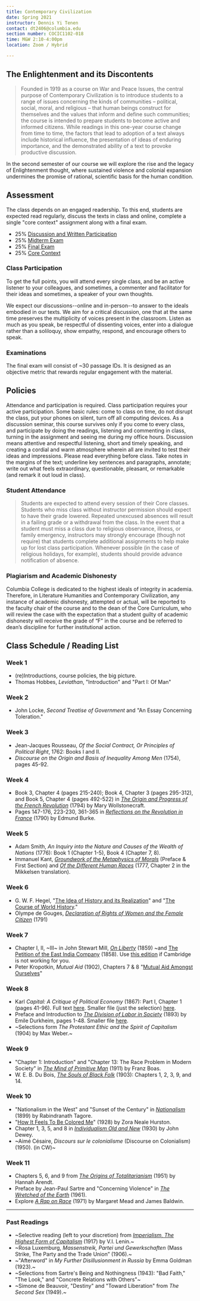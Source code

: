 ```yaml
---
title: Contemporary Civilization
date: Spring 2021
instructor: Dennis Yi Tenen
contact: dt2406@columbia.edu
section number: COCIC1102-018
time: M&W 2:10-4:00pm
location: Zoom / Hybrid

---
```


## The Enlightenment and its Discontents

> Founded in 1919 as a course on War and Peace Issues, the central purpose of
> Contemporary Civilization is to introduce students to a range of issues
> concerning the kinds of communities – political, social, moral, and
> religious – that human beings construct for themselves and the values that
> inform and define such communities; the course is intended to prepare
> students to become active and informed citizens. While readings in this
> one-year course change from time to time, the factors that lead to adoption
> of a text always include historical influence, the presentation of ideas of
> enduring importance, and the demonstrated ability of a text to provoke
> productive discussion.

In the second semester of our course we will explore the rise and the legacy
of Enlightenment thought, where sustained violence and colonial expansion
undermines the promise of rational, scientific basis for the human condition.

## Assessment

The class depends on an engaged readership. To this end, students are expected
read regularly, discuss the texts in class and online, complete a single "core
context" assignment along with a final exam.

* 25% [Discussion and Written Participation](#class-participation)
* 25% [Midterm Exam](#examinations)
* 25% [Final Exam](#examinations)
* 25% [Core Context](#core-context)

### Class Participation

To get the full points, you will attend every single class, and be an active listener to your
colleagues, and sometimes, a commenter and facilitator for their ideas and sometimes, a speaker
of your own thoughts.

We expect our discussions--online and in-person--to answer to the ideals embodied in our texts.
We aim for a critical discussion, one that at the same time preserves the multiplicity of
voices present in the classroom. Listen as much as you speak, be respectful of dissenting
voices, enter into a dialogue rather than a soliloquy, show empathy, respond, and encourage
others to speak.

### Examinations

The final exam will consist of ~30 passage IDs. It is designed as an objective
metric that rewards regular engagement with the material.

## Policies

Attendance and participation is required. Class participation requires your active
participation. Some basic rules: come to class on time, do not disrupt the class, put your
phones on silent, turn off all computing devices. As a discussion seminar, this course survives
only if you come to every class, and participate by doing the readings, listening and
commenting in class, turning in the assignment and seeing me during my office hours. Discussion
means attentive and respectful listening, short and timely speaking, and creating a cordial and
warm atmosphere wherein all are invited to test their ideas and impressions. Please read
everything before class. Take notes in the margins of the text; underline key sentences and
paragraphs, annotate; write out what feels extraordinary, questionable, pleasant, or remarkable
(and remark it out loud in class).

### Student Attendance

> Students are expected to attend every session of their Core classes. Students
who miss class without instructor permission should expect to have their grade lowered.
Repeated unexcused absences will result in a failing grade or a withdrawal from the class. In
the event that a student must miss a class due to religious observance, illness, or family
emergency, instructors may strongly encourage (though not require) that students complete
additional assignments to help make up for lost class participation. Whenever possible (in the
case of religious holidays, for example), students should provide advance notification of
absence.

### Plagiarism and Academic Dishonesty

 Columbia College is dedicated to the highest ideals of integrity in academia.  Therefore, in
Literature Humanities and Contemporary Civilization, any instance of academic dishonesty,
attempted or actual, will be reported to the faculty chair of the course and to the dean of the
Core Curriculum, who will review the case with the expectation that a student guilty of
academic dishonesty will receive the grade of “F” in the course and be referred to dean’s
discipline for further institutional action.

## Class Schedule / Reading List

### Week 1

- (re)Introductions, course policies, the big picture.
- Thomas Hobbes, *Leviathan*, "Introduction" and "Part I: Of Man"

### Week 2

- John Locke, *Second Treatise of Government* and "An Essay Concerning Toleration."

### Week 3

- Jean-Jacques Rousseau, *Of the Social Contract, Or Principles of Political Right*, 1762:
  Books I and II.
- *Discourse on the Origin and Basis of Inequality Among Men* (1754), pages 45-92.

### Week 4

- Book 3, Chapter 4 (pages 215-240); Book 4, Chapter 3 (pages 295-312), and Book 5, Chapter 4
  (pages 492-522) in [*The Origin and Progress of the French Revolution*][402] (1794) by Mary
Wollstonecraft.
- Pages 147-176, 223-230, 361-365 in [*Reflections on the Revolution in France*][401] (1790) by Edmund
  Burke.

[402]:https://archive.org/download/historicalmoralv00woll/historicalmoralv00woll.pdf
[401]: https://oll.libertyfund.org/sources/1327-facsimile-pdf-burke-select-works-of-edmund-burke-vol-2/download

### Week 5

- Adam Smith, *An Inquiry into the Nature and Causes of the Wealth of Nations* (1776): Book 1
  (Chapter 1-5), Book 4 (Chapter 7, 8).
- Immanuel Kant, [*Groundwork of the Metaphysics of Morals*][261] (Preface & First Section) and
  [*Of the Different Human Races*][262] (1777, Chapter 2 in the Mikkelsen translation).

[261]: http://www.inp.uw.edu.pl/mdsie/Political_Thought/Kant%20-%20groundwork%20for%20the%20metaphysics%20of%20morals%20with%20essays.pdf
[262]: https://courseworks2.columbia.edu/courses/93768/files?preview=7158131

### Week 6

- G. W. F. Hegel, "[The Idea of History and its
     Realization](https://www.marxists.org/reference/archive/hegel/works/hi/introduction.htm)"
and "[The Course of World
History](https://www.marxists.org/reference/archive/hegel/works/hi/introduction.htm)."
- Olympe de Gouges, [*Declaration of Rights of Women and the Female Citizen*][602] (1791) 

[602]: https://www-jstor-org.ezproxy.cul.columbia.edu/stable/j.ctt19b9jvh.24?seq=1#metadata_info_tab_contents

### Week 7

- Chapter I, II, ~III~ in John Stewart Mill, [*On Liberty*][701] (1859) ~and [The Petition of the
  East India Company][702] (1858). Use [this edition][704] if Cambridge is not working for you.
- Peter Kropotkin, *Mutual Aid* (1902), Chapters 7 & 8 "[Mutual Aid Amongst Ourselves][703]"

[701]: https://doi-org.ezproxy.cul.columbia.edu/10.1017/CBO9781139149785
[702]: http://oll.libertyfund.org/titles/mill-the-collected-works-of-john-stuart-mill-volume-xxx-writings-on-india
[703]: https://www.marxists.org/reference/archive/kropotkin-peter/1902/mutual-aid/ch07.htm
[704]: https://courseworks2.columbia.edu/courses/93768/files?preview=7478777

### Week 8

- Karl *Capital: A Critique of Political Economy* (1867): Part I, Chapter 1 (pages
  41-96). Full text [here][81]. Smaller file (just the selection) [here][83].
- Preface and Introduction to [*The Division of Labor in Society*][82] (1893) by Emile Durkheim,
pages 1-48. Smaller file [here][84].
- ~Selections form *The Protestant Ethic and the Spirit of Capitalism* (1904) by Max Weber.~

[81]: https://oll.libertyfund.org/sources/1456-facsimile-pdf-small-marx-capital-a-critique-of-political-economy-volume-i-the-process-of-capitalist-production/download
[82]: https://archive.org/download/in.ernet.dli.2015.233884/2015.233884.The-Division_text.pdf
[83]: https://courseworks2.columbia.edu/courses/93768/files?preview=7549650
[84]: https://courseworks2.columbia.edu/courses/93768/files?preview=7574209

### Week 9

- "Chapter 1: Introduction" and "Chapter 13: The Race Problem in Modern Society" in *[The Mind
of Primitive Man][91]* (1911) by Franz Boas.
- W. E. B. Du Bois, [*The Souls of Black Folk*][92] (1903): Chapters 1, 2, 3, 9, and 14.

[91]: https://archive.org/download/mindofprimitivem031738mbp/mindofprimitivem031738mbp.pdf
[92]: https://archive.org/download/cu31924024920492/cu31924024920492.pdf


### Week 10

- "Nationalism in the West" and "Sunset of the Century" in [*Nationalism*][1101] (1899) by
  Rabindranath Tagore.
- "[How It Feels To Be Colored Me][1102]" (1928) by Zora Neale Hurston.
- Chapter 1, 3, 5, and 8 in [*Individualism Old and New*][1103] (1930) by John Dewey.
- ~Aimé Césaire, *Discours sur le colonialisme* (Discourse on Colonialism) (1950). (in CW)~

[1101]: https://archive.org/download/nationalism00tagorich/nationalism00tagorich_bw.pdf
[1102]: https://courseworks2.columbia.edu/files/7692254/download?download_frd=1
[1103]: https://courseworks2.columbia.edu/files/7691393/download?download_frd=1

### Week 11

- Chapters 5, 6, and 9 from [*The Origins of Totalitarianism*][1201] (1951) by Hannah Arendt.
- Preface by Jean-Paul Sartre and "Concerning Violence" in [*The Wretched of the Earth*][1202] (1961).
- Explore [*A Rap on Race*][1203] (1971) by Margaret Mead and James Baldwin.

[1201]: https://courseworks2.columbia.edu/files/7691594/download?download_frd=1
[1202]: https://courseworks2.columbia.edu/files/7691597/download?download_frd=1
[1203]: https://courseworks2.columbia.edu/courses/93768/files?preview=7691600

***

### Past Readings

- ~Selective reading (left to your discretion) from [*Imperialism, The Highest Form of
  Capitalism*][1003] (1917) by V.I. Lenin.~
- ~Rosa Luxemburg, *Massenstreik, Partei und Gewerkschaften* (Mass Strike, The Party and the
  Trade Union” (1906).~
- ~"Afterword" in *My Further Disillusionment in Russia* by Emma Goldman (1923).~
- ~Selections from Sartre's Being and Nothingness (1943): "Bad Faith," "The Look," and "Concrete
  Relations with Others"~
- ~Simone de Beauvoir, "Destiny" and "Toward Liberation" from *The Second Sex* (1949).~

[1003]: https://archive.org/download/in.ernet.dli.2015.54815/2015.54815.Imperialism-The-Highest-Stage-Of-Capitalism-A-Popular-Outline_text.pdf
